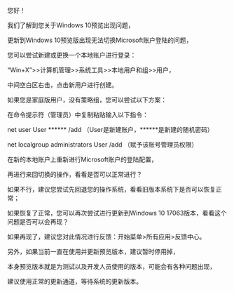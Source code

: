 您好！



我们了解到您关于Windows 10预览出现问题，



更新到Windows 10预览版出现无法切换Microsoft账户登陆的问题，



您可以尝试新建或更换一个本地账户进行登录：



“Win+X”>>计算机管理>>系统工具>>本地用户和组>>用户，



中间空白区右击，点击新用户进行创建。



如果您是家庭版用户，没有策略组，您可以尝试以下方案：



在命令提示符（管理员）中复制粘贴输入以下指令：



net user User ****** /add   （User是新建账户，******是新建的随机密码）



net localgroup administrators User /add   （赋予该账号管理员权限）



在新的本地账户上重新进行Microsoft账户的登陆配置，



再进行来回切换的操作，看看是否可以正常进行？



如果不行，建议您尝试先回退您的操作系统，看看旧版本系统下是否可以恢复正常；



如果恢复了正常，您可以再次尝试进行更新到Windows 10 17063版本，看看这个问题是否可以会再现？



如果再现了，建议您对此情况进行反馈：开始菜单>所有应用>反馈中心。



另外，如果当前一直在使用并更新预览版本，建议暂时停用掉，



本身预览版本就是为测试以及开发人员使用的版本，可能会有各种问题出现，



建议使用正常的更新通道，等待系统的更新版本。